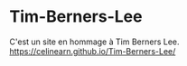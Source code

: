 # Tim-Berners-Lee
C'est un site en hommage à Tim Berners Lee.
https://celinearn.github.io/Tim-Berners-Lee/
